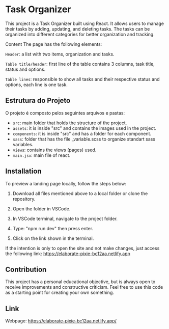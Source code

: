 # Task Organizer

This project is a Task Organizer built using React. It allows users to manage their tasks by adding, updating, and deleting tasks. The tasks can be organized into different categories for better organization and tracking.

Content
The page has the following elements:

`Header`: a list with two items, organization and tasks.

`Table title/header`: first line of the table contains 3 columns, task title, status and options.

`Table lines`: responsible to show all tasks and their respective status and options, each line is one task.

## Estrutura do Projeto

O projeto é composto pelos seguintes arquivos e pastas:

- `src`: main folder that holds the structure of the project.
- `assets`: it is inside "src" and contains the images used in the project.
- `components`: it is inside "src" and has a folder for each component.
- `sass`: folder that has the file _variable.scss to organize standart sass variables.
- `views`: contains the views (pages) used.
- `main.jsx`: main file of react.

## Installation

To preview a landing page locally, follow the steps below:

1. Download all files mentioned above to a local folder or clone the repository.

2. Open the folder in VSCode.

3. In VSCode terminal, navigate to the project folder.

4. Type: "npm run dev" then press enter.

5. Click on the link shown in the terminal.

If the intention is only to open the site and not make changes, just access the following link: 
https://elaborate-pixie-bc12aa.netlify.app

## Contribution

This project has a personal educational objective, but is always open to receive improvements and constructive criticism. Feel free to use this code as a starting point for creating your own something.

## Link

Webpage: https://elaborate-pixie-bc12aa.netlify.app/


